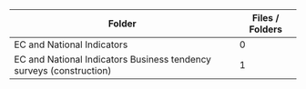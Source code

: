 | Folder                                                              |   Files / Folders |
|---------------------------------------------------------------------|-------------------|
| EC and National Indicators                                          |                 0 |
| EC and National Indicators Business tendency surveys (construction) |                 1 |